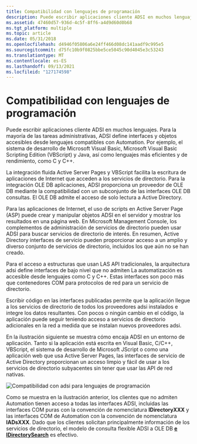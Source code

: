 ```yaml
---
title: Compatibilidad con lenguajes de programación
description: Puede escribir aplicaciones cliente ADSI en muchos lenguajes.
ms.assetid: 47460d57-936d-4c5f-8ff6-a4d9d60d0b68
ms.tgt_platform: multiple
ms.topic: article
ms.date: 05/31/2018
ms.openlocfilehash: d4946f05806a6e24ff466d08dc141aadf9c995e5
ms.sourcegitcommit: d75fc10b9f0825bbe5ce5045c90d4045e3c53243
ms.translationtype: MT
ms.contentlocale: es-ES
ms.lasthandoff: 09/13/2021
ms.locfileid: "127174598"
---
```

# <a name="programming-language-support"></a>Compatibilidad con lenguajes de programación

Puede escribir aplicaciones cliente ADSI en muchos lenguajes. Para la mayoría de las tareas administrativas, ADSI define interfaces y objetos accesibles desde lenguajes compatibles con Automation. Por ejemplo, el sistema de desarrollo de Microsoft Visual Basic, Microsoft Visual Basic Scripting Edition (VBScript) y Java, así como lenguajes más eficientes y de rendimiento, como C y C++.

La integración fluida Active Server Pages y VBScript facilita la escritura de aplicaciones de Internet que acceden a los servicios de directorio. Para la integración OLE DB aplicaciones, ADSI proporciona un proveedor de OLE DB mediante la compatibilidad con un subconjunto de las interfaces OLE DB consultas. El OLE DB admite el acceso de solo lectura a Active Directory.

Para las aplicaciones de Internet, el uso de scripts en Active Server Page (ASP) puede crear y manipular objetos ADSI en el servidor y mostrar los resultados en una página web. En Microsoft Management Console, los complementos de administración de servicios de directorio pueden usar ADSI para buscar servicios de directorio de interés. En resumen, Active Directory interfaces de servicio pueden proporcionar acceso a un amplio y diverso conjunto de servicios de directorio, incluidos los que aún no se han creado.

Para el acceso a estructuras que usan LAS API tradicionales, la arquitectura adsi define interfaces de bajo nivel que no admiten La automatización es accesible desde lenguajes como C y C++. Estas interfaces son poco más que contenedores COM para protocolos de red para un servicio de directorio.

Escribir código en las interfaces publicadas permite que la aplicación llegue a los servicios de directorio de todos los proveedores adsi instalados e integre los datos resultantes. Con pocos o ningún cambio en el código, la aplicación puede seguir teniendo acceso a servicios de directorio adicionales en la red a medida que se instalan nuevos proveedores adsi.

En la ilustración siguiente se muestra cómo encaja ADSI en un entorno de aplicación. Tanto si la aplicación está escrita en Visual Basic, C/C++, VBScript, el sistema de desarrollo de Microsoft JScript o como una aplicación web que usa Active Server Pages, las interfaces de servicio de Active Directory proporcionan un acceso limpio y fácil de usar a los servicios de directorio subyacentes sin tener que usar las API de red nativas.

![Compatibilidad con adsi para lenguajes de programación](images/ds2layr.png)

Como se muestra en la ilustración anterior, los clientes que no admiten Automation tienen acceso a todas las interfaces ADSI, incluidas las interfaces COM puras con la convención de nomenclatura **IDirectoryXXX** y las interfaces COM de Automation con la convención de nomenclatura **IADsXXX**. Dado que los clientes solicitan principalmente información de los servicios de directorio, el modelo de consulta flexible ADSI a OLE DB [**e IDirectorySearch**](/windows/desktop/api/Iads/nn-iads-idirectorysearch) es efectivo.

 

 




